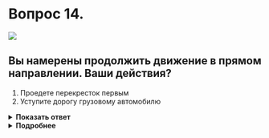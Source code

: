 # Вопрос 14.

![](https://s.drom.ru/i24228/pdd/tickets/2016/1543885481.jpg)

## Вы намерены продолжить движение в прямом направлении. Ваши действия?

1. Проедете перекресток первым
2. Уступите дорогу грузовому автомобилю

<details>
<summary><b>Показать ответ</b></summary>
Правильный ответ: 2
</details>
<details>
<summary><b>Подробнее</b></summary>
Перекрёсток нерегулируемый, равнозначный. При разводке транспортных средств руководствуемся «правилом правой руки», т.е. у кого помеха справа, тот и уступает. Вы обязаны уступить дорогу грузовику.
(Пункт 13.11 ПДД)
</details>
